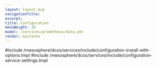 ```yaml
---
layout: layout.pug
navigationTitle:
excerpt:
title: Configuration
menuWeight: 20
model: /services/prometheus/data.yml
render: mustache
---
```


#include /mesosphere/dcos/services/include/configuration-install-with-options.tmpl
#include /mesosphere/dcos/services/include/configuration-service-settings.tmpl
